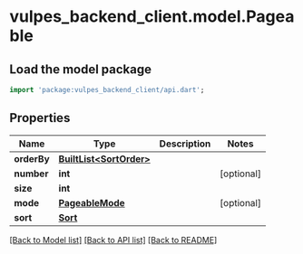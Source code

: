 # vulpes_backend_client.model.Pageable

## Load the model package
```dart
import 'package:vulpes_backend_client/api.dart';
```

## Properties
Name | Type | Description | Notes
------------ | ------------- | ------------- | -------------
**orderBy** | [**BuiltList&lt;SortOrder&gt;**](SortOrder.md) |  | 
**number** | **int** |  | [optional] 
**size** | **int** |  | 
**mode** | [**PageableMode**](PageableMode.md) |  | [optional] 
**sort** | [**Sort**](Sort.md) |  | 

[[Back to Model list]](../README.md#documentation-for-models) [[Back to API list]](../README.md#documentation-for-api-endpoints) [[Back to README]](../README.md)


